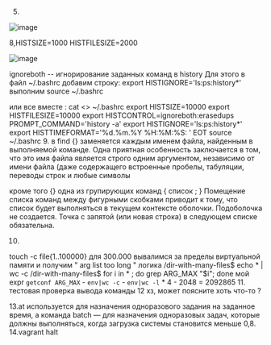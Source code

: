 
5.
![image](https://user-images.githubusercontent.com/44917492/142262505-fa891710-67b1-48a7-9f43-72e4acceb177.png)

8,HISTSIZE=1000
HISTFILESIZE=2000

![image](https://user-images.githubusercontent.com/44917492/142262604-c5f9d979-56ff-48ec-8968-acd9d1558bb4.png)

ignoreboth  -- игнорирование заданных команд в history
Для этого в файл ~/.bashrc добавим строку:
export HISTIGNORE='ls:ps:history*'
выполним source ~/.bashrc


или все вместе : 
cat <<EOT >> ~/.bashrc
export HISTSIZE=10000
export HISTFILESIZE=10000
export HISTCONTROL=ignoreboth:erasedups
PROMPT_COMMAND='history -a'
export HISTIGNORE='ls:ps:history*'
export HISTTIMEFORMAT='%d.%m.%Y %H:%M:%S: '
EOT
source ~/.bashrc
9.
в find {} заменяется каждым именем файла, найденным в выполняемой команде. Одна приятная особенность заключается в том, что это имя файла является строго одним аргументом, независимо от имени файла (даже содержащего встроенные пробелы, табуляции, переводы строк и любые символы

кроме того {} одна из групирующих команд { список ; }
Помещение списка команд между фигурными скобками приводит к тому, что список будет выполняться в текущем контексте оболочки. Подоболочка не создается. Точка с запятой (или новая строка) в следующем списке обязательна.

  10.
  touch -c file{1..100000}
для 300.000 вывалимся за пределы виртуальной памяти  и получим " arg list too long "
логика /dir-with-many-files$ echo * | wc -c
    /dir-with-many-files$ for i in * ; do grep ARG_MAX "$i"; done
мой expr `getconf ARG_MAX` - `env|wc -c` - `env|wc -l` \* 4 - 2048 = 2092865
11. тестовая проверка вывода команды
12 хз, может поясните хоть что-то ?

13.at используется для назначения одноразового задания на заданное время, а команда batch — для назначения одноразовых задач, которые должны выполняться, когда загрузка системы становится меньше 0,8.
14.vagrant halt

